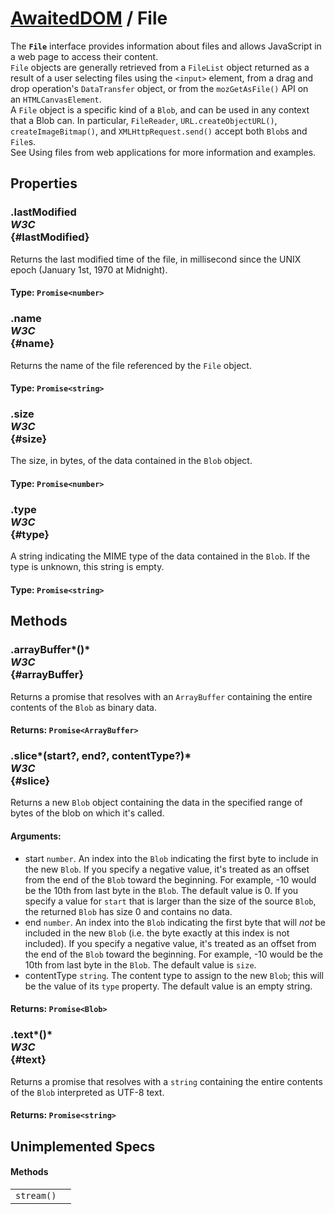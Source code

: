 # [AwaitedDOM](/docs/basic-interfaces/awaited-dom) <span>/</span> File

<div class='overview'>The <strong><code>File</code></strong> interface provides information about files and allows JavaScript in a web page to access their content.</div>

<div class='overview'><code>File</code> objects are generally retrieved from a <code>FileList</code> object returned as a result of a user selecting files using the&nbsp;<code>&lt;input&gt;</code>&nbsp;element, from a drag and drop operation's <code>DataTransfer</code> object, or from the&nbsp;<code>mozGetAsFile()</code>&nbsp;API on an&nbsp;<code>HTMLCanvasElement</code>.</div>

<div class='overview'>A <code>File</code> object is a specific kind of a <code>Blob</code>, and can be used in any context that a Blob can. In particular, <code>FileReader</code>, <code>URL.createObjectURL()</code>, <code>createImageBitmap()</code>, and <code>XMLHttpRequest.send()</code> accept both <code>Blob</code>s and <code>File</code>s.</div>

<div class='overview'>See Using files from web applications for more information and examples.</div>

## Properties

### .lastModified <div class="specs"><i>W3C</i></div> {#lastModified}

Returns the last modified time of the file, in millisecond since the UNIX epoch (January 1st, 1970 at Midnight).

#### **Type**: `Promise<number>`

### .name <div class="specs"><i>W3C</i></div> {#name}

Returns the name of the file referenced by the <code>File</code> object.

#### **Type**: `Promise<string>`

### .size <div class="specs"><i>W3C</i></div> {#size}

The size, in bytes, of the data contained in the <code>Blob</code> object.

#### **Type**: `Promise<number>`

### .type <div class="specs"><i>W3C</i></div> {#type}

A string indicating the MIME&nbsp;type of the data contained in the <code>Blob</code>. If the type is unknown, this string is empty.

#### **Type**: `Promise<string>`

## Methods

### .arrayBuffer*()* <div class="specs"><i>W3C</i></div> {#arrayBuffer}

Returns a promise that resolves with an <code>ArrayBuffer</code> containing the entire contents of the <code>Blob</code> as binary data.

#### **Returns**: `Promise<ArrayBuffer>`

### .slice*(start?, end?, contentType?)* <div class="specs"><i>W3C</i></div> {#slice}

Returns a new <code>Blob</code> object containing the data in the specified range of bytes of the blob on which it's called.

#### **Arguments**:


 - start `number`. An index into the <code>Blob</code> indicating the first byte to include in the new <code>Blob</code>. If you specify a negative value, it's treated as an offset from the end of the <code>Blob</code> toward the beginning. For example, -10 would be the 10th from last byte in the <code>Blob</code>. The default value is 0. If you specify a value for <code>start</code> that is larger than the size of the source <code>Blob</code>, the returned <code>Blob</code> has size 0 and contains no data.
 - end `number`. An index into the <code>Blob</code> indicating the first byte that will *not* be included in the new <code>Blob</code> (i.e. the byte exactly at this index is not included). If you specify a negative value, it's treated as an offset from the end of the <code>Blob</code> toward the beginning. For example, -10 would be the 10th from last byte in the <code>Blob</code>. The default value is <code>size</code>.
 - contentType `string`. The content type to assign to the new <code>Blob</code>; this will be the value of its <code>type</code> property. The default value is an empty string.

#### **Returns**: `Promise<Blob>`

### .text*()* <div class="specs"><i>W3C</i></div> {#text}

Returns a promise that resolves with a `string` containing the entire contents of the <code>Blob</code> interpreted as UTF-8 text.

#### **Returns**: `Promise<string>`

## Unimplemented Specs

#### Methods

 |   |   | 
 | --- | --- | 
 | `stream()` |  | 
